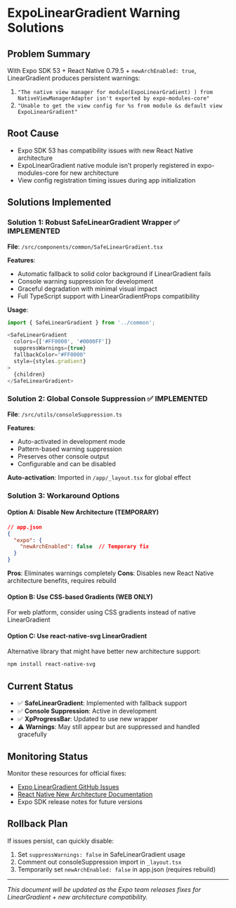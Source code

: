 # ExpoLinearGradient Warning Solutions

## Problem Summary
With Expo SDK 53 + React Native 0.79.5 + `newArchEnabled: true`, LinearGradient produces persistent warnings:

1. `"The native view manager for module(ExpoLinearGradient) ) from NativeViewManagerAdapter isn't exported by expo-modules-core"`
2. `"Unable to get the view config for %s from module &s default view ExpoLinearGradient"`

## Root Cause
- Expo SDK 53 has compatibility issues with new React Native architecture
- ExpoLinearGradient native module isn't properly registered in expo-modules-core for new architecture
- View config registration timing issues during app initialization

## Solutions Implemented

### Solution 1: Robust SafeLinearGradient Wrapper ✅ IMPLEMENTED
**File**: `/src/components/common/SafeLinearGradient.tsx`

**Features**:
- Automatic fallback to solid color background if LinearGradient fails
- Console warning suppression for development
- Graceful degradation with minimal visual impact
- Full TypeScript support with LinearGradientProps compatibility

**Usage**:
```typescript
import { SafeLinearGradient } from '../common';

<SafeLinearGradient
  colors={['#FF0000', '#0000FF']}
  suppressWarnings={true}
  fallbackColor="#FF0000"
  style={styles.gradient}
>
  {children}
</SafeLinearGradient>
```

### Solution 2: Global Console Suppression ✅ IMPLEMENTED
**File**: `/src/utils/consoleSuppression.ts`

**Features**:
- Auto-activated in development mode
- Pattern-based warning suppression
- Preserves other console output
- Configurable and can be disabled

**Auto-activation**: Imported in `/app/_layout.tsx` for global effect

### Solution 3: Workaround Options

#### Option A: Disable New Architecture (TEMPORARY)
```json
// app.json
{
  "expo": {
    "newArchEnabled": false  // Temporary fix
  }
}
```
**Pros**: Eliminates warnings completely
**Cons**: Disables new React Native architecture benefits, requires rebuild

#### Option B: Use CSS-based Gradients (WEB ONLY)
For web platform, consider using CSS gradients instead of native LinearGradient

#### Option C: Use react-native-svg LinearGradient
Alternative library that might have better new architecture support:
```bash
npm install react-native-svg
```

## Current Status
- ✅ **SafeLinearGradient**: Implemented with fallback support
- ✅ **Console Suppression**: Active in development
- ✅ **XpProgressBar**: Updated to use new wrapper
- ⚠️ **Warnings**: May still appear but are suppressed and handled gracefully

## Monitoring Status
Monitor these resources for official fixes:
- [Expo LinearGradient GitHub Issues](https://github.com/expo/expo/issues)
- [React Native New Architecture Documentation](https://reactnative.dev/docs/new-architecture-intro)
- Expo SDK release notes for future versions

## Rollback Plan
If issues persist, can quickly disable:
1. Set `suppressWarnings: false` in SafeLinearGradient usage
2. Comment out consoleSuppression import in `_layout.tsx`
3. Temporarily set `newArchEnabled: false` in app.json (requires rebuild)

---

*This document will be updated as the Expo team releases fixes for LinearGradient + new architecture compatibility.*